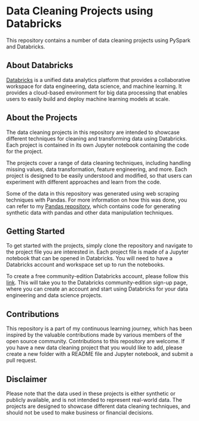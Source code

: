 # Data Cleaning Projects using Databricks

This repository contains a number of data cleaning projects using PySpark and Databricks.

## About Databricks

[Databricks](https://databricks.com/) is a unified data analytics platform that provides a collaborative workspace for data engineering, data science, and machine learning. It provides a cloud-based environment for big data processing that enables users to easily build and deploy machine learning models at scale.

## About the Projects

The data cleaning projects in this repository are intended to showcase different techniques for cleaning and transforming data using Databricks. Each project is contained in its own Jupyter notebook containing the code for the project.

The projects cover a range of data cleaning techniques, including handling missing values, data transformation, feature engineering, and more. Each project is designed to be easily understood and modified, so that users can experiment with different approaches and learn from the code.

Some of the data in this repository was generated using web scraping techniques with Pandas. For more information on how this was done, you can refer to my [Pandas repository](https://github.com/benkaan001/pandas_and_beyond/tree/main/generate_data), which contains code for generating synthetic data with pandas and other data manipulation techniques.


## Getting Started

To get started with the projects, simply clone the repository and navigate to the project file you are interested in. Each project file is made of  a Jupyter notebook that can be opened in Databricks. You will need to have a Databricks account and workspace set up to run the notebooks.

To create a free community-edition Databricks account, please follow this [link](https://community.cloud.databricks.com/login.html). This will take you to the Databricks community-edition sign-up page, where you can create an account and start using Databricks for your data engineering and data science projects.


## Contributions
This repository is a part of my continuous learning journey, which has been inspired by the valuable contributions made by various members of the open source community.
Contributions to this repository are welcome. If you have a new data cleaning project that you would like to add, please create a new folder with a README file and Jupyter notebook, and submit a pull request.

## Disclaimer

Please note that the data used in these projects is either synthetic or publicly available, and is not intended to represent real-world data. The projects are designed to showcase different data cleaning techniques, and should not be used to make business or financial decisions.